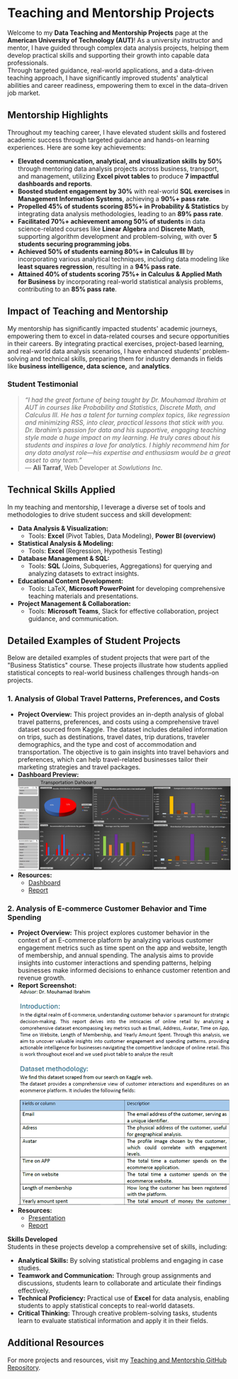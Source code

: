 # Teaching and Mentorship Projects

Welcome to my **Data Teaching and Mentorship Projects** page at the **American University of Technology (AUT)**! As a university instructor and mentor, I have guided through complex data analysis projects, helping them develop practical skills and supporting their growth into capable data professionals.  
Through targeted guidance, real-world applications, and a data-driven teaching approach, I have significantly improved students' analytical abilities and career readiness, empowering them to excel in the data-driven job market.

## Mentorship Highlights

Throughout my teaching career, I have elevated student skills and fostered academic success through targeted guidance and hands-on learning experiences. Here are some key achievements:
- **Elevated communication, analytical, and visualization skills by 50%** through mentoring data analysis projects across business, transport, and management, utilizing **Excel pivot tables** to produce **7 impactful dashboards and reports**.
- **Boosted student engagement by 30%** with real-world **SQL exercises** in **Management Information Systems**, achieving a **90%+ pass rate**.
- **Propelled 45% of students scoring 85%+ in Probability & Statistics** by integrating data analysis methodologies, leading to an **89% pass rate**.
- **Facilitated 70%+ achievement among 50% of students** in data science-related courses like **Linear Algebra** and **Discrete Math**, supporting algorithm development and problem-solving, with over **5 students securing programming jobs**.
- **Achieved 50% of students earning 80%+ in Calculus III** by incorporating various analytical techniques, including data modeling like **least squares regression**, resulting in a **94% pass rate**.
- **Attained 40% of students scoring 75%+ in Calculus & Applied Math for Business** by incorporating real-world statistical analysis problems, contributing to an **85% pass rate**.

## Impact of Teaching and Mentorship

My mentorship has significantly impacted students' academic journeys, empowering them to excel in data-related courses and secure opportunities in their careers. By integrating practical exercises, project-based learning, and real-world data analysis scenarios, I have enhanced students’ problem-solving and technical skills, preparing them for industry demands in fields like **business intelligence, data science,** and **analytics**.

### Student Testimonial
> *“I had the great fortune of being taught by Dr. Mouhamad Ibrahim at AUT in courses like Probability and Statistics, Discrete Math, and Calculus III. He has a talent for turning complex topics, like regression and minimizing RSS, into clear, practical lessons that stick with you. Dr. Ibrahim’s passion for data and his supportive, engaging teaching style made a huge impact on my learning. He truly cares about his students and inspires a love for analytics. I highly recommend him for any data analyst role—his expertise and enthusiasm would be a great asset to any team.”*  
— **Ali Tarraf**, Web Developer at *Sowlutions Inc.*

## Technical Skills Applied

In my teaching and mentorship, I leverage a diverse set of tools and methodologies to drive student success and skill development:

- **Data Analysis & Visualization:**
  - Tools: **Excel** (Pivot Tables, Data Modeling), **Power BI (overview)**
- **Statistical Analysis & Modeling:**
  - Tools: **Excel** (Regression, Hypothesis Testing)
- **Database Management & SQL:**
  - Tools: **SQL** (Joins, Subqueries, Aggregations) for querying and analyzing datasets to extract insights.
- **Educational Content Development:**
  - Tools: LaTeX, **Microsoft PowerPoint** for developing comprehensive teaching materials and presentations.
- **Project Management & Collaboration:**
  - Tools: **Microsoft Teams**, Slack for effective collaboration, project guidance, and communication.

## Detailed Examples of Student Projects

Below are detailed examples of student projects that were part of the "Business Statistics" course. These projects illustrate how students applied statistical concepts to real-world business challenges through hands-on projects.

### 1. Analysis of Global Travel Patterns, Preferences, and Costs

- **Project Overview:** This project provides an in-depth analysis of global travel patterns, preferences, and costs using a comprehensive travel dataset sourced from Kaggle. The dataset includes detailed information on trips, such as destinations, travel dates, trip durations, traveler demographics, and the type and cost of accommodation and transportation. The objective is to gain insights into travel behaviors and preferences, which can help travel-related businesses tailor their marketing strategies and travel packages.  
- **Dashboard Preview:**  
   ![Global Travel Patterns Analysis Dashboard](https://raw.githubusercontent.com/mouhamaadibrahim/Data-Teaching-Mentorship-Projects/main/Images/Global%20Travel%20Patterns%20Analysis.png)  
- **Resources:**
  - [Dashboard](https://github.com/mouhamaadibrahim/Data-Teaching-Mentorship-Projects/blob/main/Student-Dashboards/Transport-Management-Project-Dashboard.xlsx)
  - [Report](https://github.com/mouhamaadibrahim/Data-Teaching-Mentorship-Projects/blob/main/Student-Reports/Transport-Management-Project-Report.pdf)

### 2. Analysis of E-commerce Customer Behavior and Time Spending

- **Project Overview:** This project explores customer behavior in the context of an E-commerce platform by analyzing various customer engagement metrics such as time spent on the app and website, length of membership, and annual spending. The analysis aims to provide insights into customer interactions and spending patterns, helping businesses make informed decisions to enhance customer retention and revenue growth.  
- **Report Screenshot:**  
  ![Report Screenshot for E-commerce Customer Behavior Analysis](https://raw.githubusercontent.com/mouhamaadibrahim/Data-Teaching-Mentorship-Projects/main/Images/Report%20Screenshot%20for%20E-commerce%20Customer%20Behavior%20Analysis.png)  
- **Resources:**
  - [Presentation](https://github.com/mouhamaadibrahim/Data-Teaching-Mentorship-Projects/blob/main/Student-Dashboards/Business-Management-Project-Presentation.pdf)
  - [Report](https://github.com/mouhamaadibrahim/Data-Teaching-Mentorship-Projects/blob/main/Student-Reports/Business-Management-Project-Report.pdf)

**Skills Developed**  
Students in these projects develop a comprehensive set of skills, including:

- **Analytical Skills:** By solving statistical problems and engaging in case studies.
- **Teamwork and Communication:** Through group assignments and discussions, students learn to collaborate and articulate their findings effectively.
- **Technical Proficiency:** Practical use of **Excel** for data analysis, enabling students to apply statistical concepts to real-world datasets.
- **Critical Thinking:** Through creative problem-solving tasks, students learn to evaluate statistical information and apply it in their fields.

## Additional Resources

For more projects and resources, visit my [Teaching and Mentorship GitHub Repository](https://github.com/mouhamaadibrahim/Data-Teaching-Mentorship-Projects).

